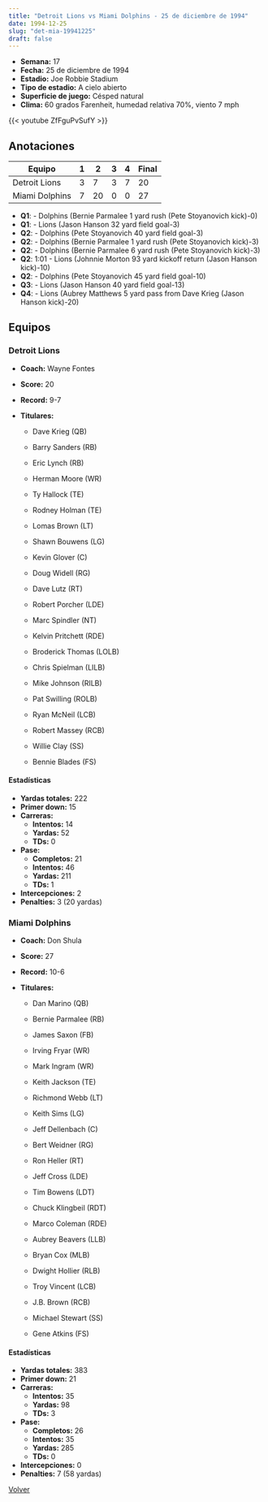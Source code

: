 ```yaml
---
title: "Detroit Lions vs Miami Dolphins - 25 de diciembre de 1994"
date: 1994-12-25
slug: "det-mia-19941225"
draft: false
---
```


- **Semana:** 17
- **Fecha:** 25 de diciembre de 1994
- **Estadio:** Joe Robbie Stadium
- **Tipo de estadio:** A cielo abierto
- **Superficie de juego:** Césped natural
- **Clima:** 60 grados Farenheit, humedad relativa 70%, viento 7 mph


{{< youtube ZfFguPvSufY >}}


## Anotaciones
| Equipo | 1 | 2 | 3 | 4 | Final |
|--------|---|---|---|---|-------|
| Detroit Lions  | 3 | 7 | 3 | 7  | 20 |
| Miami Dolphins  | 7 | 20 | 0 | 0  | 27 |
- **Q1**:  - Dolphins (Bernie Parmalee 1 yard rush (Pete Stoyanovich kick)-0)
- **Q1**:  - Lions (Jason Hanson 32 yard field goal-3)
- **Q2**:  - Dolphins (Pete Stoyanovich 40 yard field goal-3)
- **Q2**:  - Dolphins (Bernie Parmalee 1 yard rush (Pete Stoyanovich kick)-3)
- **Q2**:  - Dolphins (Bernie Parmalee 6 yard rush (Pete Stoyanovich kick)-3)
- **Q2**: 1:01 - Lions (Johnnie Morton 93 yard kickoff return (Jason Hanson kick)-10)
- **Q2**:  - Dolphins (Pete Stoyanovich 45 yard field goal-10)
- **Q3**:  - Lions (Jason Hanson 40 yard field goal-13)
- **Q4**:  - Lions (Aubrey Matthews 5 yard pass from Dave Krieg (Jason Hanson kick)-20)


## Equipos


### Detroit Lions
* **Coach:** Wayne Fontes
* **Score:** 20
* **Record:** 9-7
* **Titulares:** 

  * Dave Krieg (QB) 

  * Barry Sanders (RB) 

  * Eric Lynch (RB) 

  * Herman Moore (WR) 

  * Ty Hallock (TE) 

  * Rodney Holman (TE) 

  * Lomas Brown (LT) 

  * Shawn Bouwens (LG) 

  * Kevin Glover (C) 

  * Doug Widell (RG) 

  * Dave Lutz (RT) 

  * Robert Porcher (LDE) 

  * Marc Spindler (NT) 

  * Kelvin Pritchett (RDE) 

  * Broderick Thomas (LOLB) 

  * Chris Spielman (LILB) 

  * Mike Johnson (RILB) 

  * Pat Swilling (ROLB) 

  * Ryan McNeil (LCB) 

  * Robert Massey (RCB) 

  * Willie Clay (SS) 

  * Bennie Blades (FS) 

#### Estadísticas
* **Yardas totales:** 222
* **Primer down:** 15
* **Carreras:**
  * **Intentos:** 14
  * **Yardas:** 52
  * **TDs:** 0
* **Pase:**
  * **Completos:** 21
  * **Intentos:** 46
  * **Yardas:** 211
  * **TDs:** 1
* **Intercepciones:** 2
* **Penalties:** 3 (20 yardas)

### Miami Dolphins
* **Coach:** Don Shula
* **Score:** 27
* **Record:** 10-6
* **Titulares:** 

  * Dan Marino (QB) 

  * Bernie Parmalee (RB) 

  * James Saxon (FB) 

  * Irving Fryar (WR) 

  * Mark Ingram (WR) 

  * Keith Jackson (TE) 

  * Richmond Webb (LT) 

  * Keith Sims (LG) 

  * Jeff Dellenbach (C) 

  * Bert Weidner (RG) 

  * Ron Heller (RT) 

  * Jeff Cross (LDE) 

  * Tim Bowens (LDT) 

  * Chuck Klingbeil (RDT) 

  * Marco Coleman (RDE) 

  * Aubrey Beavers (LLB) 

  * Bryan Cox (MLB) 

  * Dwight Hollier (RLB) 

  * Troy Vincent (LCB) 

  * J.B. Brown (RCB) 

  * Michael Stewart (SS) 

  * Gene Atkins (FS) 

#### Estadísticas
* **Yardas totales:** 383
* **Primer down:** 21
* **Carreras:**
  * **Intentos:** 35
  * **Yardas:** 98
  * **TDs:** 3
* **Pase:**
  * **Completos:** 26
  * **Intentos:** 35
  * **Yardas:** 285
  * **TDs:** 0
* **Intercepciones:** 0
* **Penalties:** 7 (58 yardas)


[Volver](/historia/1994)
